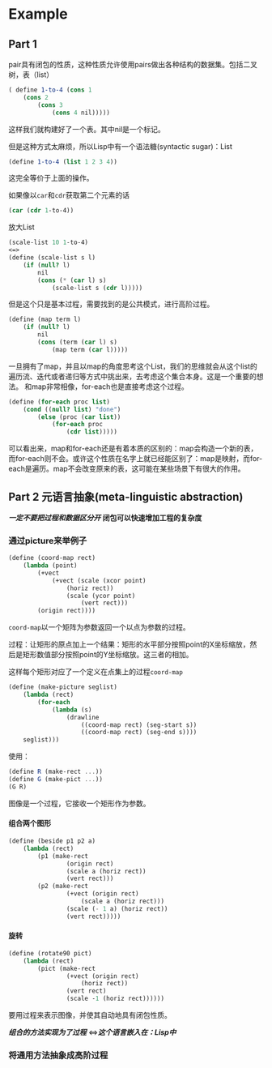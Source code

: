 # Example

## Part 1

pair具有闭包的性质，这种性质允许使用pairs做出各种结构的数据集。包括二叉树，表（list）

~~~scheme
( define 1-to-4 (cons 1
    (cons 2
        (cons 3
            (cons 4 nil)))))
~~~

这样我们就构建好了一个表。其中nil是一个标记。

但是这种方式太麻烦，所以Lisp中有一个语法糖(syntactic sugar)：List
~~~scheme
(define 1-to-4 (list 1 2 3 4))
~~~
这完全等价于上面的操作。

如果像以`car`和`cdr`获取第二个元素的话
~~~scheme
(car (cdr 1-to-4))
~~~

放大List
~~~scheme
(scale-list 10 1-to-4)
<=>
(define (scale-list s l)
    (if (null? l)
        nil
        (cons (* (car l) s)
            (scale-list s (cdr l)))))
~~~

但是这个只是基本过程，需要找到的是公共模式，进行高阶过程。
~~~scheme
(define (map term l)
    (if (null? l)
        nil
        (cons (term (car l) s)
            (map term (car l)))))
~~~
一旦拥有了map，并且以map的角度思考这个List，我们的思维就会从这个list的遍历流、迭代或者递归等方式中挑出来，去考虑这个集合本身。这是一个重要的想法。
和map非常相像，for-each也是直接考虑这个过程。

~~~scheme
(define (for-each proc list)
    (cond ((null? list) "done")
        (else (proc (car list))
            (for-each proc 
                (cdr list)))))
~~~
可以看出来，map和for-each还是有着本质的区别的：map会构造一个新的表，而for-each则不会。或许这个性质在名字上就已经能区别了：map是映射，而for-each是遍历。map不会改变原来的表，这可能在某些场景下有很大的作用。

## Part 2 元语言抽象(meta-linguistic abstraction)

 
***一定不要把过程和数据区分开***
**闭包可以快速增加工程的复杂度**
### 通过picture来举例子
~~~scheme
(define (coord-map rect)
    (lambda (point)
        (+vect
            (+vect (scale (xcor point)
                (horiz rect))
                (scale (ycor point)
                    (vert rect)))
        (origin rect))))
~~~

`coord-map`以一个矩阵为参数返回一个以点为参数的过程。

过程：让矩形的原点加上一个结果：矩形的水平部分按照point的X坐标缩放，然后是矩形数值部分按照point的Y坐标缩放。这三者的相加。

这样每个矩形对应了一个定义在点集上的过程`coord-map`
~~~scheme
(define (make-picture seglist)
    (lambda (rect)
        (for-each
            (lambda (s)
                (drawline
                    ((coord-map rect) (seg-start s))
                    ((coord-map rect) (seg-end s))))
    seglist)))
~~~
使用：
~~~scheme
(define R (make-rect ...))
(define G (make-pict ...))
(G R)
~~~

图像是一个过程，它接收一个矩形作为参数。

#### 组合两个图形

~~~scheme
(define (beside p1 p2 a)
    (lambda (rect)
        (p1 (make-rect
                (origin rect)
                (scale a (horiz rect))
                (vert rect)))
        (p2 (make-rect
                (+vect (origin rect)
                    (scale a (horiz rect)))
                (scale (- 1 a) (horiz rect))
                (vert rect)))))
~~~

#### 旋转

~~~scheme
(define (rotate90 pict)
    (lambda (rect)
        (pict (make-rect
                (+vect (origin rect)
                    (horiz rect))
                (vert rect)
                (scale -1 (horiz rect))))))
~~~

要用过程来表示图像，并使其自动地具有闭包性质。

***组合的方法实现为了过程*** <=>***这个语言嵌入在：Lisp中***


### 将通用方法抽象成高阶过程

